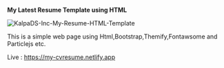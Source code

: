 **My Latest Resume Template using HTML**

![KalpaDS-Inc-My-Resume-HTML-Template](https://github.com/KalpaDS/My-Resume-HTML/assets/48196616/4fb1ce29-1217-48c4-b049-0619e401993f)

This is a simple web page using Html,Bootstrap,Themify,Fontawsome and Particlejs etc.

Live : https://my-cvresume.netlify.app
